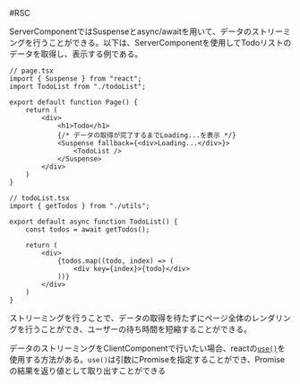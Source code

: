 #RSC

ServerComponentではSuspenseとasync/awaitを用いて、データのストリーミングを行うことができる。以下は、ServerComponentを使用してTodoリストのデータを取得し、表示する例である。

```tsx
// page.tsx
import { Suspense } from "react";
import TodoList from "./todoList";

export default function Page() {
	return (
		<div>
			<h1>Todo</h1>
			{/* データの取得が完了するまでLoading...を表示 */}
			<Suspense fallback={<div>Loading...</div>}>
				<TodoList />
			</Suspense>
		</div>
	)
}
```

```tsx
// todoList.tsx
import { getTodos } from "./utils";

export default async function TodoList() {
	const todos = await getTodos();

	return (
		<div>
			{todos.map((todo, index) => (
				<div key={index}>{todo}</div>
			))}
		</div>
	)
}
```

ストリーミングを行うことで、データの取得を待たずにページ全体のレンダリングを行うことができ、ユーザーの待ち時間を短縮することができる。

データのストリーミングをClientComponentで行いたい場合、reactの[`use()`](https://ja.react.dev/reference/react/use)を使用する方法がある。`use()`は引数にPromiseを指定することができ、Promiseの結果を返り値として取り出すことができる